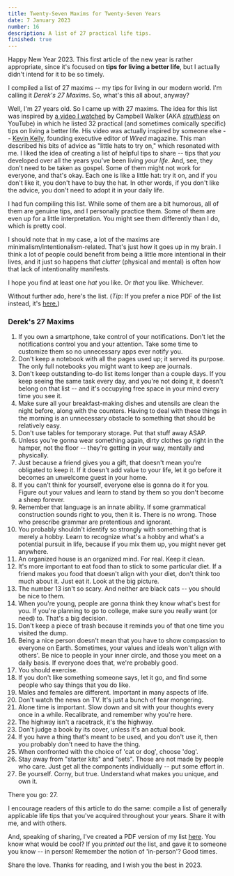 ```yaml
---
title: Twenty-Seven Maxims for Twenty-Seven Years
date: 7 January 2023
number: 16
description: A list of 27 practical life tips.
finished: true
---
```


Happy New Year 2023. This first article of the new year is rather appropriate, since it's focused on **tips for living a better life**, but I actually didn't intend for it to be so timely.

I compiled a list of 27 maxims -- my tips for living in our modern world. I'm calling it *Derek's 27 Maxims*. So, what's this all about, anyway?

Well, I'm 27 years old. So I came up with 27 maxims. The idea for this list was inspired by [a video I watched](https://www.youtube.com/watch?v=vobLTc8Zd1Q) by Campbell Walker (AKA [*struthless*](https://www.youtube.com/c/struthless) on YouTube) in which he listed 32 practical (and sometimes comically specific) tips on living a better life. His video was actually inspired by someone else -- [Kevin Kelly](https://en.wikipedia.org/wiki/Kevin_Kelly_(editor)), founding executive editor of *Wired* magazine. This man described his bits of advice as "little hats to try on," which resonated with me. I liked the idea of creating a list of helpful tips to share -- tips that *you* developed over all the years you've been living *your life*. And, see, they don't need to be taken as gospel. Some of them might not work for everyone, and that's okay. Each one is like a little hat: try it on, and if you don't like it, you don't have to buy the hat. In other words, if you don't like the advice, you don't need to adopt it in your daily life.

I had fun compiling this list. While some of them are a bit humorous, all of them are genuine tips, and I personally practice them. Some of them are even up for a little interpretation. You might see them differently than I do, which is pretty cool.

I should note that in my case, a lot of the maxims are minimalism/intentionalism-related. That's just how it goes up in my brain. I think a lot of people could benefit from being a little more intentional in their lives, and it just so happens that *clutter* (physical and mental) is often how that lack of intentionality manifests.

I hope you find at least one *hat* you like. Or *that* you like. Whichever.

Without further ado, here's the list. (*Tip*: If you prefer a nice PDF of the list instead, it's [here.](https://derekandersen.net/assets/documents/Dereks_27_Maxims.pdf))

### Derek's 27 Maxims

1. If you own a smartphone, take control of your notifications. Don't let the notifications control you and your attention. Take some time to customize them so no unnecessary apps ever notify you.
2. Don't keep a notebook with all the pages used up; it served its purpose. The only full notebooks you might want to keep are journals.
3. Don't keep outstanding to-do list items longer than a couple days. If you keep seeing the same task every day, and you're not doing it, it doesn't belong on that list -- and it's occupying free space in your mind every time you see it.
4. Make sure all your breakfast-making dishes and utensils are clean the night before, along with the counters. Having to deal with these things in the morning is an unnecessary obstacle to something that should be relatively easy.
5. Don't use tables for temporary storage. Put that stuff away ASAP.
6. Unless you're gonna wear something again, dirty clothes go right in the hamper, not the floor -- they're getting in your way, mentally and physically.
7. Just because a friend gives you a gift, that doesn't mean you're obligated to keep it. If it doesn't add value to your life, let it go before it becomes an unwelcome guest in your home.
8. If you can't think for yourself, everyone else is gonna do it for you. Figure out your values and learn to stand by them so you don't become a sheep forever.
9. Remember that language is an innate ability. If some grammatical construction sounds right to you, then it is. There is no wrong. Those who prescribe grammar are pretentious and ignorant.
10. You probably shouldn't identify so strongly with something that is merely a hobby. Learn to recognize what's a hobby and what's a potential pursuit in life, because if you mix them up, you might never get anywhere.
11. An organized house is an organized mind. For real. Keep it clean.
12. It's more important to eat food than to stick to some particular diet. If a friend makes you food that doesn't align with your diet, don't think too much about it. Just eat it. Look at the big picture.
13. The number 13 isn't so scary. And neither are black cats -- you should be nice to them.
14. When you're young, people are gonna think they know what's best for you. If you're planning to go to college, make sure you really want (or need) to. That's a big decision.
15. Don't keep a piece of trash because it reminds you of that one time you visited the dump.
16. Being a nice person doesn't mean that you have to show compassion to everyone on Earth. Sometimes, your values and ideals won't align with others'. Be nice to people in your inner circle, and those you meet on a daily basis. If everyone does that, we're probably good.
17. You should exercise.
18. If you don't like something someone says, let it go, and find some people who say things that you do like.
19. Males and females are different. Important in many aspects of life.
20. Don't watch the news on TV. It's just a bunch of fear mongering.
21. Alone time is important. Slow down and sit with your thoughts every once in a while. Recalibrate, and remember why you're here.
22. The highway isn't a racetrack, it's the highway.
23. Don't judge a book by its cover, unless it's an actual book.
24. If you have a thing that's meant to be used, and you don't use it, then you probably don't need to have the thing.
25. When confronted with the choice of 'cat or dog', choose 'dog'.
26. Stay away from "starter kits" and "sets". Those are not made by people who care. Just get all the components individually -- put some effort in.
27. Be yourself. Corny, but true. Understand what makes you unique, and own it.

There you go: 27.

I encourage readers of this article to do the same: compile a list of generally applicable life tips that you've acquired throughout your years. Share it with me, and with others.

And, speaking of sharing, I've created a PDF version of my list [here](https://derekandersen.net/assets/documents/Dereks_27_Maxims.pdf). You know what would be cool? If you *printed out* the list, and gave it to someone you know -- in person! Remember the notion of 'in-person'? Good times.

Share the love. Thanks for reading, and I wish you the best in 2023.
